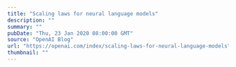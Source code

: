```yaml
---
title: "Scaling laws for neural language models"
description: ""
summary: ""
pubDate: "Thu, 23 Jan 2020 08:00:00 GMT"
source: "OpenAI Blog"
url: "https://openai.com/index/scaling-laws-for-neural-language-models"
thumbnail: ""
---
```


